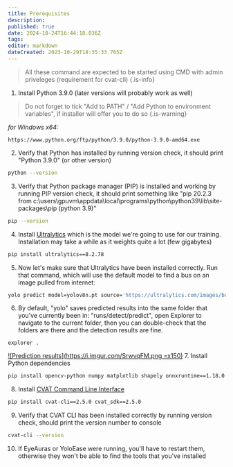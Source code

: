 ```yaml
---
title: Prerequisites
description: 
published: true
date: 2024-10-24T16:44:18.036Z
tags: 
editor: markdown
dateCreated: 2023-10-29T18:35:33.765Z
---
```


> All these command are expected to be started using CMD with admin priveleges (requirement for cvat-cli)
{.is-info}

1. Install Python 3.9.0 (later versions will probably work as well)
> Do not forget to tick "Add to PATH" / "Add Python to environment variables", if installer will offer you to do so
{.is-warning}

*for Windows x64:*
```
https://www.python.org/ftp/python/3.9.0/python-3.9.0-amd64.exe
```

2. Verify that Python has installed by running version check, it should print "Python 3.9.0" (or other version)
```bash
python --version
```
3. Verify that Python package manager (PIP) is installed and working by running PIP version check, it should print something like "pip 20.2.3 from c:\users\gpuvm\appdata\local\programs\python\python39\lib\site-packages\pip (python 3.9)"
```bash
pip --version
```
4. Install [Ultralytics](https://github.com/ultralytics/ultralytics) which is the model we're going to use for our training. Installation may take a while as it weights quite a lot (few gigabytes)
```bash
pip install ultralytics==8.2.78 
```
5. Now let's make sure that Ultralytics have been installed correctly. Run that command, which will use the default model to find a bus on an image pulled from internet:
```bash
yolo predict model=yolov8n.pt source='https://ultralytics.com/images/bus.jpg'
```
6. By default, "yolo" saves predicted results into the same folder that you've currently been in: "runs/detect/predict", open Explorer to navigate to the current folder, then you can double-check that the folders are there and the detection results are fine.
```
explorer .
```
[![Prediction results](https://i.imgur.com/SrwvqFM.png =x150)](https://i.imgur.com/SrwvqFM.png)
7. Install Python dependencies
```bash
pip install opencv-python numpy matplotlib shapely onnxruntime==1.18.0
```
8. Install [CVAT Command Line Interface](https://opencv.github.io/cvat/docs/api_sdk/cli/) 
```bash
pip install cvat-cli==2.5.0 cvat_sdk==2.5.0
```
9. Verify that CVAT CLI has been installed correctly by running version check, should print the version number to console
```bash
cvat-cli --version
```
10. If EyeAuras or YoloEase were running, you'll have to restart them, otherwise they won't be able to find the tools that you've installed
